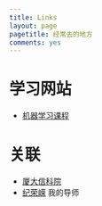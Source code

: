 ```yaml
---
title: Links
layout: page
pagetitle: 经常去的地方
comments: yes
---
```


# 学习网站

- [机器学习课程][1]


# 关联

- [厦大信科院][2]
- [纪荣嵘][3] 我的导师


[1]: http://v.163.com/special/opencourse/machinelearning.html
[2]: http://information.xmu.edu.cn/portal/
[3]: http://imt.xmu.edu.cn/rrji-cn.html
